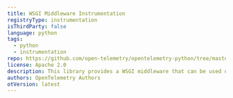 ```yaml
---
title: WSGI Middleware Instrumentation
registryType: instrumentation
isThirdParty: false
language: python
tags:
  - python
  - instrumentation
repo: https://github.com/open-telemetry/opentelemetry-python/tree/master/instrumentation/opentelemetry-instrumentation-wsgi
license: Apache 2.0
description: This library provides a WSGI middleware that can be used on any WSGI framework (such as Django / Flask) to track requests timing through OpenTelemetry.
authors: OpenTelemetry Authors
otVersion: latest
---
```

